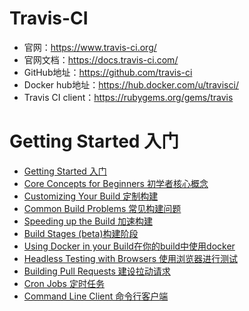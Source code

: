 # Travis-CI
- 官网：https://www.travis-ci.org/
- 官网文档：https://docs.travis-ci.com/
- GitHub地址：https://github.com/travis-ci
- Docker hub地址：https://hub.docker.com/u/travisci/
- Travis CI client：https://rubygems.org/gems/travis

# Getting Started 入门
- [Getting Started 入门](https://github.com/mds1455975151/tools/blob/master/github/travis-ci-docs/build-stages.md)
- [Core Concepts for Beginners 初学者核心概念](https://github.com/mds1455975151/tools/blob/master/github/travis-ci-docs/build-stages.md)
- [Customizing Your Build 定制构建](https://github.com/mds1455975151/tools/blob/master/github/travis-ci-docs/build-stages.md)
- [Common Build Problems 常见构建问题](https://github.com/mds1455975151/tools/blob/master/github/travis-ci-docs/build-stages.md)
- [Speeding up the Build 加速构建](https://github.com/mds1455975151/tools/blob/master/github/travis-ci-docs/build-stages.md)
- [Build Stages (beta)构建阶段](https://github.com/mds1455975151/tools/blob/master/github/travis-ci-docs/build-stages.md)
- [Using Docker in your Build在你的build中使用docker](https://github.com/mds1455975151/tools/blob/master/github/travis-ci-docs/build-stages.md)
- [Headless Testing with Browsers 使用浏览器进行测试](https://github.com/mds1455975151/tools/blob/master/github/travis-ci-docs/build-stages.md)
- [Building Pull Requests 建设拉动请求](https://github.com/mds1455975151/tools/blob/master/github/travis-ci-docs/build-stages.md)
- [Cron Jobs 定时任务](https://github.com/mds1455975151/tools/blob/master/github/travis-ci-docs/build-stages.md)
- [Command Line Client 命令行客户端](https://github.com/mds1455975151/tools/blob/master/github/travis-ci-docs/build-stages.md)
